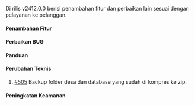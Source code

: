 Di rilis v2412.0.0 berisi penambahan fitur dan perbaikan lain sesuai dengan pelayanan ke pelanggan.

#### Penambahan Fitur

#### Perbaikan BUG

#### Panduan

#### Perubahan Teknis
1. [#505](https://github.com/OpenSID/dasbor-siappakai/issues/505) Backup folder desa dan database yang sudah di kompres ke zip.

#### Peningkatan Keamanan
